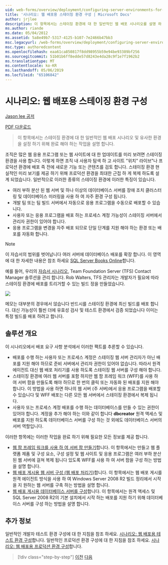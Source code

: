 ```yaml
---
uid: web-forms/overview/deployment/configuring-server-environments-for-web-deployment/scenario-configuring-a-staging-environment-for-web-deployment
title: '시나리오: 웹 배포용 스테이징 환경 구성 | Microsoft Docs'
author: jrjlee
description: 이 항목에서는 스테이징 환경에 대 한 일반적인 웹 배포 시나리오를 설명 하 고 유사한 env 설정 하기 위해 완료 해야 하는 태스크를 설명 하는 중...
ms.author: riande
ms.date: 05/04/2012
ms.assetid: 5a8e49b7-5317-4125-b107-7e2466b47bb3
msc.legacyurl: /web-forms/overview/deployment/configuring-server-environments-for-web-deployment/scenario-configuring-a-staging-environment-for-web-deployment
msc.type: authoredcontent
ms.openlocfilehash: eaa61ca850817f8dd98955b59e94be93389bf256
ms.sourcegitcommit: 51b01b6ff8edde57d8243e4da28c9f1e7f1962b2
ms.translationtype: MT
ms.contentlocale: ko-KR
ms.lasthandoff: 05/06/2019
ms.locfileid: "65106842"
---
```

# <a name="scenario-configuring-a-staging-environment-for-web-deployment"></a>시나리오: 웹 배포용 스테이징 환경 구성

[Jason lee 공저](https://github.com/jrjlee)

[PDF 다운로드](https://msdnshared.blob.core.windows.net/media/MSDNBlogsFS/prod.evol.blogs.msdn.com/CommunityServer.Blogs.Components.WeblogFiles/00/00/00/63/56/8130.DeployingWebAppsInEnterpriseScenarios.pdf)

> 이 항목에서는 스테이징 환경에 대 한 일반적인 웹 배포 시나리오 및 유사한 환경을 설정 하기 위해 완료 해야 하는 작업을 설명 합니다.

조직은 많은 웹 응용 프로그램 또는 웹 사이트에 대 한 업데이트를 미리 보려면 스테이징 환경을 사용 합니다. 이렇게 하면 조직 내 사용자 탐색 하 고 사이트 "위치" 라이브"나 프로덕션 환경에 배포 즉 전에 새로운 기능 또는 콘텐츠를 검토 합니다. 스테이징 환경 현실적인 미리 보기를 제공 하기 위해 프로덕션 환경을 최대한 근접 하 게 복제 하도록 설계 되었습니다. 일반적으로 이러한 종류의 스테이징 환경에 이러한 특징이 있습니다.

- 여러 부하 분산 된 웹 서버 및 하나 이상의 데이터베이스 서버를 장애 조치 클러스터링 및 데이터베이스 미러링을 사용 하 여 자주 환경 구성 됩니다.
- 개발 팀 또는 팀 빌드 서버에서 자동으로 응용 프로그램을 수동으로 배포할 수 있습니다.
- 사용자 또는 응용 프로그램을 배포 하는 프로세스 계정 가능성이 스테이징 서버에서 관리자 권한이 있어야 합니다.
- 응용 프로그램을 변경을 자주 배포 되므로 단일 단계를 지원 해야 하는 환경 또는 배포를 자동화 합니다.

> [!NOTE]
> 이 자습서의 범위를 벗어납니다 여러 서버에 데이터베이스 배포를 확장 합니다. 이 영역에 대 한 자세한 내용은 참조 하세요 [SQL Server Books Online](https://technet.microsoft.com/library/ms130214.aspx)합니다.

예를 들어, 우리의 [자습서 시나리오](../deploying-web-applications-in-enterprise-scenarios/enterprise-web-deployment-scenario-overview.md), Team Foundation Server (TFS) Contact Manager 솔루션을 관리 합니다. Rob Walters, TFS 관리자는 개발자가 필요에 따라 스테이징 환경에 배포를 트리거할 수 있는 빌드 정을 만들었습니다.

![](scenario-configuring-a-staging-environment-for-web-deployment/_static/image1.png)

메모는 대부분의 경우에서 않습니다 반드시를 스테이징 환경에 최신 빌드를 배포 합니다. 대신 가능성이 훨씬 더에 유효성 검사 및 테스트 환경에서 검증 되었습니다 이미는 특정 빌드를 배포 하려고 합니다.

## <a name="solution-overview"></a>솔루션 개요

이 시나리오에서 배포 요구 사항 분석에서 이러한 팩트를 추론할 수 있습니다.

- 배포를 수행 하는 사용자 또는 프로세스 계정은 스테이징 웹 서버 관리자가 아닌 배포를 지원 해야 하므로 준비 서버에서 관리자 권한이 있어야 없습니다. 따라서 원격 에이전트 대신 웹 배포 처리기를 사용 하도록 스테이징 웹 서버를 구성 해야 합니다.
- 스테이징 환경에 여러 웹 서버를 포함 하지만 웹 팜 프레임 워크 (WFF)를 사용 하 여 서버 팜을 만들도록 해야 하므로 한 번의 클릭 또는 자동화 된 배포를 지원 해야 합니다. 이 방법을 사용 하면 하나의 웹 서버 (주 서버)에서 응용 프로그램을 배포할 수 있습니다 및 WFF 배포는 다른 모든 웹 서버에서 스테이징 환경에서 복제 됩니다.
- 사용자 또는 프로세스 계정 배포를 수행 하는 데이터베이스를 만들 수 있는 권한이 있어야 합니다. 계정을 추가 해야 하는 이와 같이 합니다 **dbcreator** 원격 액세스 및 배포를 지원 하도록 데이터베이스 서버를 구성 하는 것 외에도 데이터베이스 서버의 서버 역할입니다.

이러한 항목에는 이러한 작업을 완료 하기 위해 필요한 모든 정보를 제공 합니다.

- [웹 팜 프레임 워크를 사용 하 여 서버 팜 만들기](creating-a-server-farm-with-the-web-farm-framework.md)합니다. 이 항목에서는 만들고 웹 플랫폼 제품 및 구성 요소, 구성 설정 및 웹 사이트 및 응용 프로그램은 여러 부하 분산 된 웹 서버에 걸쳐 복제 됩니다 있도록 WFF를 사용 하 여 서버 팜을 구성 하는 방법을 설명 합니다.
- [웹 배포 게시용 웹 서버 구성 (웹 배포 처리기)](configuring-a-web-server-for-web-deploy-publishing-web-deploy-handler.md)합니다. 이 항목에서는 웹 배포 게시를 원격 에이전트 방식을 사용 하 여 Windows Server 2008 R2 빌드 정리에서 시작을 지 원하는 웹 서버를 구축 하는 방법을 설명 합니다.
- [웹 배포 게시용 데이터베이스 서버를 구성](configuring-a-database-server-for-web-deploy-publishing.md)합니다. 이 항목에서는 원격 액세스 및 SQL Server 2008 R2의 기본 설치에서 시작 하는 배포를 지원 하기 위해 데이터베이스 서버를 구성 하는 방법을 설명 합니다.

## <a name="further-reading"></a>추가 정보

일반적인 개발자 테스트 환경 구성에 대 한 지침을 참조 하세요. [시나리오: 웹 배포용 테스트 환경 구성](scenario-configuring-a-test-environment-for-web-deployment.md)합니다. 일반적인 프로덕션 환경 구성에 대 한 지침을 참조 하세요. [시나리오: 웹 배포용 프로덕션 환경 구성](scenario-configuring-a-production-environment-for-web-deployment.md)합니다.

> [!div class="step-by-step"]
> [이전](scenario-configuring-a-test-environment-for-web-deployment.md)
> [다음](scenario-configuring-a-production-environment-for-web-deployment.md)
